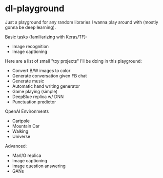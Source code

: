 # dl-playground
Just a playground for any random libraries I wanna play around with (mostly gonna be deep learning).

Basic tasks (familiarizing with Keras/TF):
- Image recognition
- Image captioning

Here are a list of small "toy projects" I'll be doing in this playground:
- Convert B/W images to color
- Generate conversation given FB chat
- Generate music
- Automatic hand writing generator
- Game playing (simple)
- DeepBlue replica w/ DNN
- Punctuation predictor

OpenAI Environments
- Cartpole
- Mountain Car
- Walking
- Universe 

Advanced:
- MarI/O replica
- Image captioning
- Image question answering
- GANs